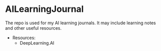 # AILearningJournal
The repo is used for my AI learning journals. It may include learning notes and other useful resources.

- Resources:
  - DeepLearning.AI
